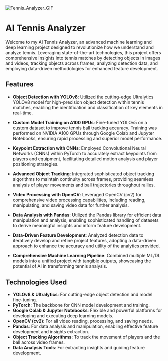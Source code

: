 ![Tennis_Analyzer_GIF](https://github.com/NoahBakayou/AI-Tennis-Analyzer/assets/100172278/d9ff8418-2726-41bb-b273-5d3d108fcbc6)

# AI Tennis Analyzer

Welcome to my AI Tennis Analyzer, an advanced machine learning and deep learning project designed to revolutionize how we understand and analyze tennis. Leveraging state-of-the-art technologies, this project offers comprehensive insights into tennis matches by detecting objects in images and videos, tracking objects across frames, analyzing detection data, and employing data-driven methodologies for enhanced feature development.

## Features

- **Object Detection with YOLOv8**: Utilized the cutting-edge Ultralytics YOLOv8 model for high-precision object detection within tennis matches, enabling the identification and classification of key elements in real-time.

- **Custom Model Training on A100 GPUs**: Fine-tuned YOLOv5 on a custom dataset to improve tennis ball tracking accuracy. Training was performed on NVIDIA A100 GPUs through Google Colab and Jupyter Notebooks, ensuring rapid processing and superior model performance.

- **Keypoint Extraction with CNNs**: Employed Convolutional Neural Networks (CNNs) within PyTorch to accurately extract keypoints from players and equipment, facilitating detailed motion analysis and player positioning strategies.

- **Advanced Object Tracking**: Integrated sophisticated object tracking algorithms to maintain continuity across frames, providing seamless analysis of player movements and ball trajectories throughout rallies.

- **Video Processing with OpenCV**: Leveraged OpenCV (cv2) for comprehensive video processing capabilities, including reading, manipulating, and saving video data for further analysis.

- **Data Analysis with Pandas**: Utilized the Pandas library for efficient data manipulation and analysis, enabling sophisticated handling of datasets to derive meaningful insights and inform feature development.

- **Data-Driven Feature Development**: Analyzed detection data to iteratively develop and refine project features, adopting a data-driven approach to enhance the accuracy and utility of the analytics provided.

- **Comprehensive Machine Learning Pipeline**: Combined multiple ML/DL models into a unified project with tangible outputs, showcasing the potential of AI in transforming tennis analysis.

## Technologies Used

- **YOLOv8 & Ultralytics**: For cutting-edge object detection and model fine-tuning.
- **PyTorch**: The backbone for CNN model development and training.
- **Google Colab & Jupyter Notebooks**: Flexible and powerful platforms for developing and executing deep learning models.
- **OpenCV (cv2)**: For all video reading, processing, and saving needs.
- **Pandas**: For data analysis and manipulation, enabling effective feature development and insights extraction.
- **Object Tracking Algorithms**: To track the movement of players and the ball across video frames.
- **Data Analysis Tools**: For extracting insights and guiding feature development.
